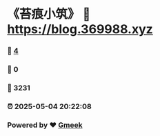 # 《苔痕小筑》 :link: https://blog.369988.xyz 
### :page_facing_up: [4](https://blog.369988.xyz/tag.html) 
### :speech_balloon: 0 
### :hibiscus: 3231 
### :alarm_clock: 2025-05-04 20:22:08 
### Powered by :heart: [Gmeek](https://github.com/Meekdai/Gmeek)
